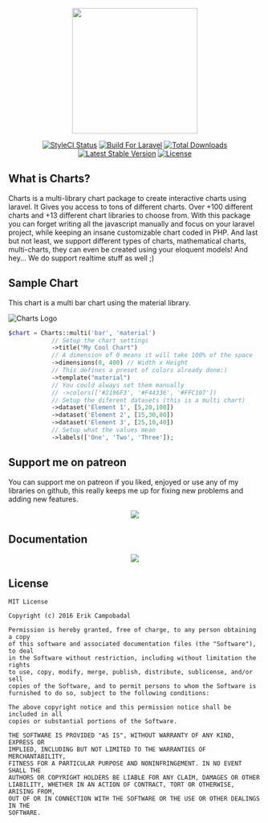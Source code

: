 <p align="center"><a href="https://erik.cat/projects/Charts"><img height="250" src="http://i.imgur.com/zylVNhI.png"></a></p>

<p align="center">
<a href="https://styleci.io/repos/69124179"><img src="https://styleci.io/repos/69124179/shield?branch=master&style=flat" alt="StyleCI Status"></a>
<a href="https://styleci.io/repos/69124179"><img src="https://img.shields.io/badge/Built_for-Laravel-orange.svg" alt="Build For Laravel"></a>
<a href="https://packagist.org/packages/consoletvs/charts"><img src="https://poser.pugx.org/consoletvs/charts/d/total.svg" alt="Total Downloads"></a>
<a href="https://packagist.org/packages/consoletvs/charts"><img src="https://poser.pugx.org/consoletvs/charts/v/stable.svg" alt="Latest Stable Version"></a>
<a href="https://packagist.org/packages/consoletvs/charts"><img src="https://poser.pugx.org/consoletvs/charts/license.svg" alt="License"></a>
</p>

## What is Charts?

Charts is a multi-library chart package to create interactive charts using laravel. It Gives you access to
tons of different charts. Over +100 different charts and +13 different chart libraries to choose from. With this package
you can forget writing all the javascript manually and focus on your laravel project, while keeping an insane customizable chart coded in PHP. And last but not least, we support different types of charts, mathematical charts, multi-charts, they can even be
created using your eloquent models! And hey... We do support realtime stuff as well ;)

## Sample Chart

This chart is a multi bar chart using the material library.

![Charts Logo](https://i.gyazo.com/2f50ac060f699cc323741403174cec66.png)

```php
$chart = Charts::multi('bar', 'material')
            // Setup the chart settings
            ->title("My Cool Chart")
            // A dimension of 0 means it will take 100% of the space
            ->dimensions(0, 400) // Width x Height
            // This defines a preset of colors already done:)
            ->template("material")
            // You could always set them manually
            // ->colors(['#2196F3', '#F44336', '#FFC107'])
            // Setup the diferent datasets (this is a multi chart)
            ->dataset('Element 1', [5,20,100])
            ->dataset('Element 2', [15,30,80])
            ->dataset('Element 3', [25,10,40])
            // Setup what the values mean
            ->labels(['One', 'Two', 'Three']);
```

## Support me on patreon

You can support me on patreon if you liked, enjoyed or use any of my libraries on github, this really keeps me up for fixing new problems and adding new features.

<p align="center">
<a href="https://www.patreon.com/ErikCampobadal"><img src="https://i.imgur.com/ZTLPSt5.png"></a>
</p>

## Documentation

<p align="center">
<a href="https://erik.cat/projects/Charts/docs/5"><img src="http://i.imgur.com/47WnADd.png"></a>
</p>

## License

```
MIT License

Copyright (c) 2016 Erik Campobadal

Permission is hereby granted, free of charge, to any person obtaining a copy
of this software and associated documentation files (the "Software"), to deal
in the Software without restriction, including without limitation the rights
to use, copy, modify, merge, publish, distribute, sublicense, and/or sell
copies of the Software, and to permit persons to whom the Software is
furnished to do so, subject to the following conditions:

The above copyright notice and this permission notice shall be included in all
copies or substantial portions of the Software.

THE SOFTWARE IS PROVIDED "AS IS", WITHOUT WARRANTY OF ANY KIND, EXPRESS OR
IMPLIED, INCLUDING BUT NOT LIMITED TO THE WARRANTIES OF MERCHANTABILITY,
FITNESS FOR A PARTICULAR PURPOSE AND NONINFRINGEMENT. IN NO EVENT SHALL THE
AUTHORS OR COPYRIGHT HOLDERS BE LIABLE FOR ANY CLAIM, DAMAGES OR OTHER
LIABILITY, WHETHER IN AN ACTION OF CONTRACT, TORT OR OTHERWISE, ARISING FROM,
OUT OF OR IN CONNECTION WITH THE SOFTWARE OR THE USE OR OTHER DEALINGS IN THE
SOFTWARE.

```
